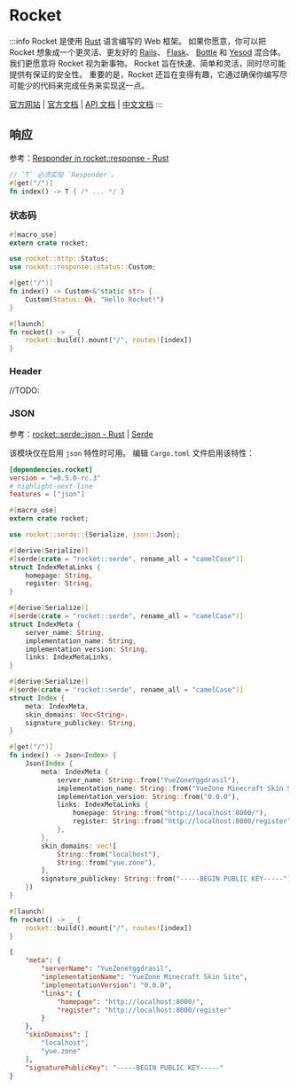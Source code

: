 # Rocket

:::info
Rocket 是使用 [Rust] 语言编写的 Web 框架。
如果你愿意，你可以把 Rocket 想象成一个更灵活、更友好的
[Rails](https://rubyonrails.org/)、
[Flask](../../00-语言/Python/Flask.md)、
[Bottle](https://bottlepy.org/docs/dev/index.html) 和
[Yesod](https://www.yesodweb.com/) 混合体。
我们更愿意将 Rocket 视为新事物。
Rocket 旨在快速、简单和灵活，同时尽可能提供有保证的安全性。
重要的是，Rocket 还旨在变得有趣，它通过确保你编写尽可能少的代码来完成任务来实现这一点。

[官方网站](https://rocket.rs/)
| [官方文档](https://rocket.rs/v0.5-rc/guide/getting-started/#getting-started)
| [API 文档](https://api.rocket.rs/v0.5-rc/rocket/)
| [中文文档](https://villezuo.gitee.io/rocketdoc/)
:::

## 响应

参考：[Responder in rocket::response - Rust](https://api.rocket.rs/v0.5-rc/rocket/response/trait.Responder.html)

```rust
// `T` 必须实现 `Responder`。
#[get("/")]
fn index() -> T { /* ... */ }
```

### 状态码

```rust title="src/main.rs"
#[macro_use]
extern crate rocket;

use rocket::http::Status;
use rocket::response::status::Custom;

#[get("/")]
fn index() -> Custom<&'static str> {
    Custom(Status::Ok, "Hello Rocket!")
}

#[launch]
fn rocket() -> _ {
    rocket::build().mount("/", routes![index])
}
```

### Header

//TODO:

### JSON

参考：[rocket::serde::json - Rust](https://docs.rs/rocket/0.5.0-rc.1/rocket/serde/json/index.html)
| [Serde](https://serde.rs/)

该模块仅在启用 `json` 特性时可用。
编辑 `Cargo.toml` 文件启用该特性：

```toml title="Cargo.toml"
[dependencies.rocket]
version = "=0.5.0-rc.3"
# highlight-next-line
features = ["json"]
```

```rust title="src/main.rs"
#[macro_use]
extern crate rocket;

use rocket::serde::{Serialize, json::Json};

#[derive(Serialize)]
#[serde(crate = "rocket::serde", rename_all = "camelCase")]
struct IndexMetaLinks {
    homepage: String,
    register: String,
}

#[derive(Serialize)]
#[serde(crate = "rocket::serde", rename_all = "camelCase")]
struct IndexMeta {
    server_name: String,
    implementation_name: String,
    implementation_version: String,
    links: IndexMetaLinks,
}

#[derive(Serialize)]
#[serde(crate = "rocket::serde", rename_all = "camelCase")]
struct Index {
    meta: IndexMeta,
    skin_domains: Vec<String>,
    signature_publickey: String,
}

#[get("/")]
fn index() -> Json<Index> {
    Json(Index {
        meta: IndexMeta {
            server_name: String::from("YueZoneYggdrasil"),
            implementation_name: String::from("YueZone Minecraft Skin Site"),
            implementation_version: String::from("0.0.0"),
            links: IndexMetaLinks {
                homepage: String::from("http://localhost:8000/"),
                register: String::from("http://localhost:8000/register"),
            },
        },
        skin_domains: vec![
            String::from("localhost"),
            String::from("yue.zone"),
        ],
        signature_publickey: String::from("-----BEGIN PUBLIC KEY-----"),
    })
}

#[launch]
fn rocket() -> _ {
    rocket::build().mount("/", routes![index])
}
```

```json title="HTTP GET /"
{
    "meta": {
        "serverName": "YueZoneYggdrasil",
        "implementationName": "YueZone Minecraft Skin Site",
        "implementationVersion": "0.0.0",
        "links": {
            "homepage": "http://localhost:8000/",
            "register": "http://localhost:8000/register"
        }
    },
    "skinDomains": [
        "localhost",
        "yue.zone"
    ],
    "signaturePublicKey": "-----BEGIN PUBLIC KEY-----"
}
```


[Rust]: ../../00-语言/Rust/README.md
